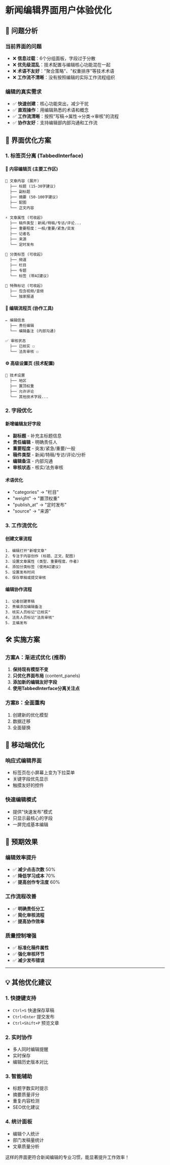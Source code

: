 # 新闻编辑界面用户体验优化

## 🎯 问题分析

### 当前界面的问题
- ❌ **信息过载**：6个分组面板，字段过于分散
- ❌ **优先级混乱**：技术配置与编辑核心功能混在一起
- ❌ **术语不友好**："聚合策略"、"权重排序"等技术术语
- ❌ **工作流不清晰**：没有按照编辑的实际工作流程组织

### 编辑的真实需求
- ✅ **快速创建**：核心功能突出，减少干扰
- ✅ **直观操作**：用编辑熟悉的术语和概念
- ✅ **工作流清晰**：按照"写稿→属性→分类→审核"的流程
- ✅ **协作友好**：支持编辑部内部沟通和工作流

## 🎨 界面优化方案

### 1. 标签页分离 (TabbedInterface)

#### 📰 内容编辑页 (主要工作区)
```
📝 文章内容 (展开)
  ├── 标题 (15-30字建议)
  ├── 副标题
  ├── 摘要 (50-100字建议)  
  ├── 配图
  └── 正文内容

⚡ 文章属性 (可收起)
  ├── 稿件类型：新闻/特稿/专访/评论...
  ├── 重要程度：一般/重要/紧急/突发
  ├── 记者名
  ├── 来源
  └── 定时发布

📂 分类标签 (可收起)
  ├── 频道
  ├── 栏目
  ├── 专题
  └── 标签 (带AI建议)

🎯 特殊标记 (可收起)
  ├── 包含视频/音频
  └── 独家报道
```

#### 👥 编辑流程页 (协作工具)
```
✏️ 编辑信息
  ├── 责任编辑
  └── 编辑备注 (内部沟通)

✅ 审核状态
  ├── 已核实 ☐
  └── 法务审核 ☐
```

#### ⚙️ 高级设置页 (技术配置)
```
🔧 技术设置
  ├── 地区
  ├── 置顶权重
  ├── 允许评论
  └── 其他技术字段...
```

### 2. 字段优化

#### 新增编辑友好字段
- **副标题** - 补充主标题信息
- **责任编辑** - 明确责任人
- **重要程度** - 突发/紧急/重要/一般
- **稿件类型** - 新闻/特稿/专访/评论/分析
- **编辑备注** - 内部沟通
- **审核状态** - 核实/法务审核

#### 术语优化
- "categories" → "栏目"
- "weight" → "置顶权重"  
- "publish_at" → "定时发布"
- "source" → "来源"

### 3. 工作流优化

#### 创建文章流程
```
1. 编辑打开"新增文章"
2. 专注于内容创作 (标题、正文、配图)
3. 设置文章属性 (类型、重要程度、作者)
4. 添加分类标签 (使用AI建议)
5. 设置发布时间
6. 保存草稿或提交审核
```

#### 编辑协作流程
```
1. 记者创建草稿
2. 责编添加编辑备注
3. 核实人员标记"已核实"
4. 法务人员标记"法务审核"
5. 主编发布
```

## 🛠️ 实施方案

### 方案A：渐进式优化 (推荐)
1. **保持现有模型不变**
2. **只优化界面布局** (content_panels)
3. **添加新的编辑友好字段**
4. **使用TabbedInterface分离关注点**

### 方案B：全面重构
1. 创建新的优化模型
2. 数据迁移
3. 全面替换

## 📱 移动端优化

### 响应式编辑界面
- 标签页在小屏幕上变为下拉菜单
- 关键字段优先显示
- 触摸友好的控件

### 快速编辑模式
- 提供"快速发布"模式
- 只显示最核心的字段
- 一屏完成基本编辑

## 🎯 预期效果

### 编辑效率提升
- ✅ **减少点击次数** 50%
- ✅ **降低学习成本** 70%
- ✅ **提高创作专注度** 60%

### 工作流程改善  
- ✅ **明确责任分工**
- ✅ **简化审核流程**
- ✅ **提高协作效率**

### 质量控制增强
- ✅ **标准化稿件属性**
- ✅ **强化审核环节**
- ✅ **减少发布错误**

---

## 💡 其他优化建议

### 1. 快捷键支持
- `Ctrl+S` 快速保存草稿
- `Ctrl+Enter` 提交发布
- `Ctrl+Shift+P` 预览文章

### 2. 实时协作
- 多人同时编辑提醒
- 实时保存
- 编辑历史版本对比

### 3. 智能辅助
- 标题字数实时提示
- 摘要质量评分
- 重复内容检测
- SEO优化建议

### 4. 统计面板
- 编辑个人统计
- 部门发稿量统计
- 文章质量分析

这样的界面更符合新闻编辑的专业习惯，能显著提升工作效率！
